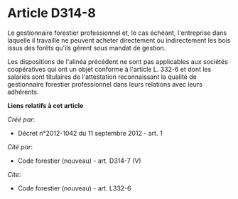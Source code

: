 # Article D314-8

Le gestionnaire forestier professionnel et, le cas échéant, l'entreprise dans laquelle il travaille ne peuvent acheter
directement ou indirectement les bois issus des forêts qu'ils gèrent sous mandat de gestion.

Les dispositions de l'alinéa précédent ne sont pas applicables aux sociétés coopératives qui ont un objet conforme à
l'article L. 332-6 et dont les salariés sont titulaires de l'attestation reconnaissant la qualité de gestionnaire forestier
professionnel dans leurs relations avec leurs adhérents.

**Liens relatifs à cet article**

_Créé par_:

  - Décret n°2012-1042 du 11 septembre 2012 - art. 1

_Cité par_:

  - Code forestier (nouveau) - art. D314-7 (V)

_Cite_:

  - Code forestier (nouveau) - art. L332-6

